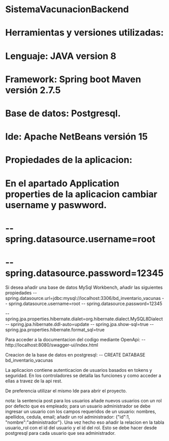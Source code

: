 # SistemaVacunacionBackend

# Herramientas y versiones utilizadas: 

# Lenguaje: JAVA version 8
# Framework: Spring boot Maven versión 2.7.5
# Base de datos: Postgresql.
# Ide: Apache NetBeans versión 15

# Propiedades de la aplicacion: 

# En el apartado Application properties de la aplicacion cambiar username y paswword. 
# -- spring.datasource.username=root
# -- spring.datasource.password=12345

Si desea añadir una base de datos MySql Workbench, añadir las siguientes propiedades
-- spring.datasource.url=jdbc:mysql://localhost:3306/bd_inventario_vacunas
-- spring.datasource.username=root
-- spring.datasource.password=12345

-- spring.jpa.properties.hibernate.dialet=org.hibernate.dialect.MySQL8Dialect
-- spring.jpa.hibernate.ddl-auto=update
-- spring.jpa.show-sql=true
-- spring.jpa.properties.hibernate.format_sql=true


Para acceder a la documentacion del codigo mediante OpenApi:
-- http://localhost:8080/swagger-ui/index.html 

Creacion de la base de datos en postgresql: 
-- CREATE DATABASE bd_inventario_vacunas

La aplicacion contiene autenticacion de usuarios basados en tokens y seguridad.
En los controladores se detalla las funciones y como acceder a ellas a travez de la api rest.

De preferencia utilizar el mismo Ide para abrir el proyecto. 

nota: la sentencia post para los usuarios añade nuevos usuarios con un rol por defecto que es empleado; para un usuario administrador se debe ingresar un usuario con los campos requeridos de un usuario: nombres, apellidos, cedula, email; añadir un rol administrador: {"id":1, "nombre":"administrador"}. Una vez hecho eso añadir la relacion en la tabla usuario_rol con el id del usuario y el id del rol. Esto se debe hacer desde postgresql para cada usuario que sea administrador.  

